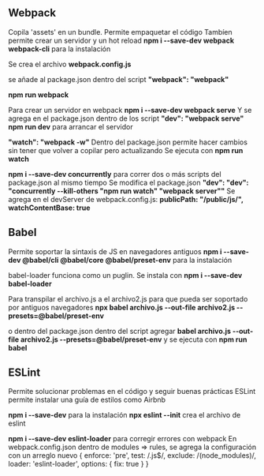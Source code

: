 ## Webpack 
Copila 'assets' en un bundle. Permite empaquetar el código
Tambíen permite crear un servidor y un hot reload
**npm i --save-dev webpack webpack-cli** para la instalación

Se crea el archivo **webpack.config.js**

se añade al package.json dentro del script **"webpack": "webpack"**

**npm run webpack**

Para crear un servidor en webpack **npm i --save-dev webpack serve**
Y se agrega en el package.json dentro de los script **"dev": "webpack serve"**
**npm run dev** para arrancar el servidor

**"watch": "webpack -w"** Dentro del package.json permite hacer cambios sin tener que volver a copilar pero actualizando
Se ejecuta con **npm run watch**

**npm i --save-dev concurrently** para correr dos o más scripts del package.json al mismo tiempo
Se modifica el package.json **"dev": "dev": "concurrently --kill-others \"npm run watch\" \"webpack server\""**
Se agrega en el devServer de webpack.config.js:
    **publicPath: "/public/js/",**
    **watchContentBase: true**
## Babel
Permite soportar la sintaxis de JS en navegadores antiguos
**npm i --save-dev @babel/cli @babel/core @babel/preset-env** para la instalación

babel-loader funciona como un puglin. Se instala con **npm i --save-dev babel-loader**

Para transpilar el archivo.js a el archivo2.js para que pueda ser soportado por antiguos navegadores
**npx babel archivo.js --out-file archivo2.js --presets=@babel/preset-env** 

o dentro del package.json dentro del script agregar **babel archivo.js --out-file archivo2.js --presets=@babel/preset-env**
y se ejecuta con **npm run babel**

## ESLint 
Permite solucionar problemas en el código y seguir buenas prácticas
ESLint permite instalar una guía de estilos como Airbnb

**npm i --save-dev** para la instalación 
**npx eslint --init** crea el archivo de eslint

**npm i --save-dev eslint-loader** para corregir errores con webpack
En webpack.config.json dentro de modules => rules, se agrega la configuración con un arreglo nuevo
{
    enforce: 'pre',
    test: /\.js$/,
    exclude: /(node_modules)/,
    loader: 'eslint-loader',
    options: {
        fix: true
    }
}